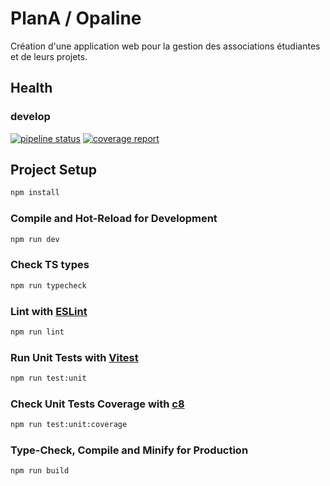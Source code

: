 # PlanA / Opaline

Création d'une application web pour la gestion des associations étudiantes et de leurs projets.

## Health

### develop

[![pipeline status](https://git.unistra.fr/di/plan_a/front/badges/develop/pipeline.svg)](https://git.unistra.fr/di/plan_a/front/-/commits/develop/)
[![coverage report](https://git.unistra.fr/di/plan_a/front/badges/develop/coverage.svg)](https://git.unistra.fr/di/plan_a/front/-/commits/develop/)

## Project Setup

```sh
npm install
```

### Compile and Hot-Reload for Development

```sh
npm run dev
```

### Check TS types

```sh
npm run typecheck
```

### Lint with [ESLint](https://eslint.org/)

```sh
npm run lint
```

### Run Unit Tests with [Vitest](https://vitest.dev/)

```sh
npm run test:unit
```

### Check Unit Tests Coverage with [c8](https://www.npmjs.com/package/@vitest/coverage-c8)

```sh
npm run test:unit:coverage
```

### Type-Check, Compile and Minify for Production

```sh
npm run build
```
